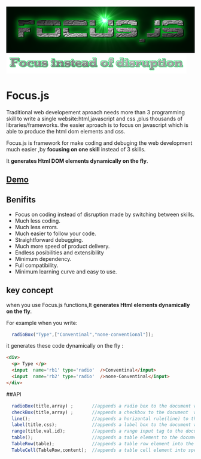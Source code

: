 ![FOCUS.JS](https://github.com/nhab/Focus/raw/master/Focus-logo.png "Focus.Js")
![]( https://github.com/nhab/Focus/blob/master/moto.png?raw=true "")

# Focus.js
Traditional web developement aproach needs more than 3 programming skill to write a single website:html,javascript
and css ,plus thousands of libraries/frameworks.
the easier aproach is to focus on javascript which is able to produce the html dom elements and css.

Focus.js is framework for make coding and debuging the web development much easier ,by **focusing on one skill** instead of 3 skills.

It **generates Html DOM elements dynamically on the fly**.
## [**Demo**](https://dl.dropboxusercontent.com/u/68089598/projs/Focus/demo.html "Demo")

## Benifits
  - Focus on coding instead of disruption made by switching between skills.
  - Much less coding.
  - Much less errors.
  - Much easier to follow your code.
  - Straightforward debugging.
  - Much more speed of product delivery.
  - Endless posibilities and extensibility
  - Minimum dependency.
  - Full compatibility.
  - Minimum learning curve and easy to use.
  
## key concept
when you use Focus.js functions,It **generates Html elements dynamically on the fly**.

For example when you write:
```javascript
  radioBox("Type",["Conventinal","none-conventional"]);
```

it generates these code dynamically on the fly :
```html
<div>
  <p> Type </p>
  <input  name='rb1' type='radio'  />Conventinal</input>
  <input  name='rb2' type='radio'  />none-Conventinal</input>
</div>
```

##API
```javascript
  radioBox(title,array) ;       //appends a radio box to the document with the specifed title and elements
  checkBox(title,array) ;       //appends a checkbox to the document  with the specifed title and elements
  line();                       //appends a horizontal rule(line) to the document 
  label(title,css);             //appends a label box to the document with specified title and style sheet
  range(title,val,id);          //appends a range input tag to the document with specified arguments
  table();                      //appends a table element to the document and returns it.
  TableRow(table);              //appends a table row element into the specified table.
  TableCell(TableRow,content);  //appends a table cell element into specified table row element.
```
